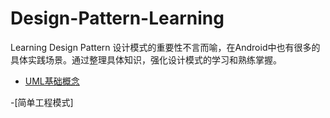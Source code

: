 # Design-Pattern-Learning
 Learning Design Pattern 设计模式的重要性不言而喻，在Android中也有很多的具体实践场景。通过整理具体知识，强化设计模式的学习和熟练掌握。

- [UML基础概念](https://github.com/JessonYue/Design-Pattern-Learning/blob/master/UML%E7%9B%B8%E5%85%B3%E7%9F%A5%E8%AF%86%E6%95%B4%E7%90%86.md)

-[简单工程模式]
